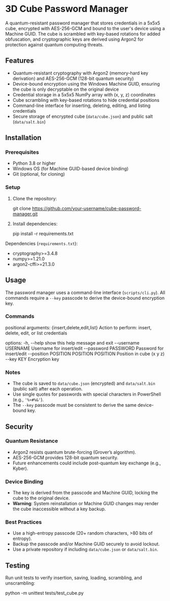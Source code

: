 # 3D Cube Password Manager

A quantum-resistant password manager that stores credentials in a 5x5x5 cube, encrypted with AES-256-GCM and bound to the user's device using a Machine GUID. The cube is scrambled with key-based rotations for added obfuscation, and cryptographic keys are derived using Argon2 for protection against quantum computing threats.

## Features

- Quantum-resistant cryptography with Argon2 (memory-hard key derivation) and AES-256-GCM (128-bit quantum security)
- Device-bound encryption using the Windows Machine GUID, ensuring the cube is only decryptable on the original device
- Credential storage in a 5x5x5 NumPy array with (x, y, z) coordinates
- Cube scrambling with key-based rotations to hide credential positions
- Command-line interface for inserting, deleting, editing, and listing credentials
- Secure storage of encrypted cube (`data/cube.json`) and public salt (`data/salt.bin`)

## Installation

### Prerequisites

- Python 3.8 or higher
- Windows OS (for Machine GUID-based device binding)
- Git (optional, for cloning)

### Setup

1. Clone the repository:

    git clone https://github.com/your-username/cube-password-manager.git

2. Install dependencies:

    pip install -r requirements.txt

Dependencies (`requirements.txt`):
- cryptography>=3.4.8
- numpy>=1.21.0
- argon2-cffi>=21.3.0

## Usage

The password manager uses a command-line interface (`scripts/cli.py`). All commands require a `--key` passcode to derive the device-bound encryption key.

### Commands

positional arguments:
  {insert,delete,edit,list}
                        Action to perform: insert, delete, edit, or list credentials

options:
  -h, --help            show this help message and exit
  --username USERNAME   Username for insert/edit
  --password PASSWORD   Password for insert/edit
  --position POSITION POSITION POSITION
                        Position in cube (x y z)
  --key KEY             Encryption key

### Notes

- The cube is saved to `data/cube.json` (encrypted) and `data/salt.bin` (public salt) after each operation.
- Use single quotes for passwords with special characters in PowerShell (e.g., `'%¤#%&'`).
- The `--key` passcode must be consistent to derive the same device-bound key.

## Security

### Quantum Resistance
- Argon2 resists quantum brute-forcing (Grover’s algorithm).
- AES-256-GCM provides 128-bit quantum security.
- Future enhancements could include post-quantum key exchange (e.g., Kyber).

### Device Binding
- The key is derived from the passcode and Machine GUID, locking the cube to the original device.
- **Warning**: System reinstallation or Machine GUID changes may render the cube inaccessible without a key backup.

### Best Practices
- Use a high-entropy passcode (20+ random characters, >80 bits of entropy).
- Backup the passcode and/or Machine GUID securely to avoid lockout.
- Use a private repository if including `data/cube.json` or `data/salt.bin`.

## Testing

Run unit tests to verify insertion, saving, loading, scrambling, and unscrambling:

python -m unittest tests/test_cube.py
